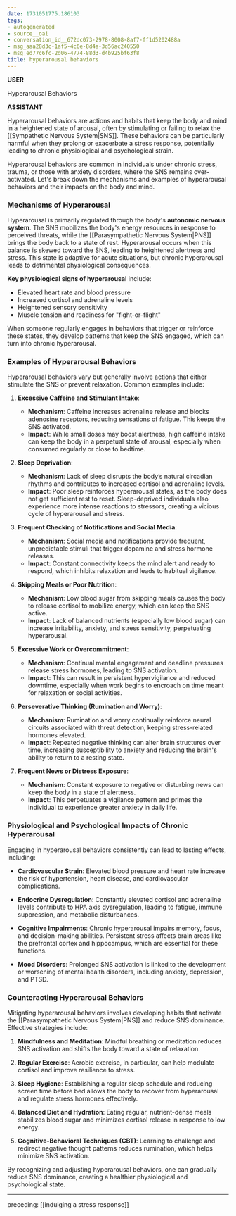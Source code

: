 ```yaml
---
date: 1731051775.186103
tags:
- autogenerated
- source__oai
- conversation_id__672dc073-2978-8008-8af7-ff1d5202488a
- msg_aaa28d3c-1af5-4c6e-8d4a-3d56ac240550
- msg_ed77c6fc-2d06-4774-88d3-d4b925bf63f8
title: hyperarousal behaviors
---
```



**USER**

Hyperarousal Behaviors


**ASSISTANT**

Hyperarousal behaviors are actions and habits that keep the body and mind in a heightened state of arousal, often by stimulating or failing to relax the [[Sympathetic Nervous System|SNS]]. These behaviors can be particularly harmful when they prolong or exacerbate a stress response, potentially leading to chronic physiological and psychological strain.

Hyperarousal behaviors are common in individuals under chronic stress, trauma, or those with anxiety disorders, where the SNS remains over-activated. Let's break down the mechanisms and examples of hyperarousal behaviors and their impacts on the body and mind.

### Mechanisms of Hyperarousal
Hyperarousal is primarily regulated through the body's **autonomic nervous system**. The SNS mobilizes the body's energy resources in response to perceived threats, while the [[Parasympathetic Nervous System|PNS]] brings the body back to a state of rest. Hyperarousal occurs when this balance is skewed toward the SNS, leading to heightened alertness and stress. This state is adaptive for acute situations, but chronic hyperarousal leads to detrimental physiological consequences.

**Key physiological signs of hyperarousal** include:
- Elevated heart rate and blood pressure
- Increased cortisol and adrenaline levels
- Heightened sensory sensitivity
- Muscle tension and readiness for "fight-or-flight"

When someone regularly engages in behaviors that trigger or reinforce these states, they develop patterns that keep the SNS engaged, which can turn into chronic hyperarousal.

### Examples of Hyperarousal Behaviors
Hyperarousal behaviors vary but generally involve actions that either stimulate the SNS or prevent relaxation. Common examples include:

1. **Excessive Caffeine and Stimulant Intake**:
   - **Mechanism**: Caffeine increases adrenaline release and blocks adenosine receptors, reducing sensations of fatigue. This keeps the SNS activated.
   - **Impact**: While small doses may boost alertness, high caffeine intake can keep the body in a perpetual state of arousal, especially when consumed regularly or close to bedtime.

2. **Sleep Deprivation**:
   - **Mechanism**: Lack of sleep disrupts the body’s natural circadian rhythms and contributes to increased cortisol and adrenaline levels.
   - **Impact**: Poor sleep reinforces hyperarousal states, as the body does not get sufficient rest to reset. Sleep-deprived individuals also experience more intense reactions to stressors, creating a vicious cycle of hyperarousal and stress.

3. **Frequent Checking of Notifications and Social Media**:
   - **Mechanism**: Social media and notifications provide frequent, unpredictable stimuli that trigger dopamine and stress hormone releases.
   - **Impact**: Constant connectivity keeps the mind alert and ready to respond, which inhibits relaxation and leads to habitual vigilance.

4. **Skipping Meals or Poor Nutrition**:
   - **Mechanism**: Low blood sugar from skipping meals causes the body to release cortisol to mobilize energy, which can keep the SNS active.
   - **Impact**: Lack of balanced nutrients (especially low blood sugar) can increase irritability, anxiety, and stress sensitivity, perpetuating hyperarousal.

5. **Excessive Work or Overcommitment**:
   - **Mechanism**: Continual mental engagement and deadline pressures release stress hormones, leading to SNS activation.
   - **Impact**: This can result in persistent hypervigilance and reduced downtime, especially when work begins to encroach on time meant for relaxation or social activities.

6. **Perseverative Thinking (Rumination and Worry)**:
   - **Mechanism**: Rumination and worry continually reinforce neural circuits associated with threat detection, keeping stress-related hormones elevated.
   - **Impact**: Repeated negative thinking can alter brain structures over time, increasing susceptibility to anxiety and reducing the brain's ability to return to a resting state.

7. **Frequent News or Distress Exposure**:
   - **Mechanism**: Constant exposure to negative or disturbing news can keep the body in a state of alertness.
   - **Impact**: This perpetuates a vigilance pattern and primes the individual to experience greater anxiety in daily life.

### Physiological and Psychological Impacts of Chronic Hyperarousal
Engaging in hyperarousal behaviors consistently can lead to lasting effects, including:

- **Cardiovascular Strain**: Elevated blood pressure and heart rate increase the risk of hypertension, heart disease, and cardiovascular complications.
  
- **Endocrine Dysregulation**: Constantly elevated cortisol and adrenaline levels contribute to HPA axis dysregulation, leading to fatigue, immune suppression, and metabolic disturbances.

- **Cognitive Impairments**: Chronic hyperarousal impairs memory, focus, and decision-making abilities. Persistent stress affects brain areas like the prefrontal cortex and hippocampus, which are essential for these functions.

- **Mood Disorders**: Prolonged SNS activation is linked to the development or worsening of mental health disorders, including anxiety, depression, and PTSD.

### Counteracting Hyperarousal Behaviors
Mitigating hyperarousal behaviors involves developing habits that activate the [[Parasympathetic Nervous System|PNS]] and reduce SNS dominance. Effective strategies include:

1. **Mindfulness and Meditation**: Mindful breathing or meditation reduces SNS activation and shifts the body toward a state of relaxation.

2. **Regular Exercise**: Aerobic exercise, in particular, can help modulate cortisol and improve resilience to stress.

3. **Sleep Hygiene**: Establishing a regular sleep schedule and reducing screen time before bed allows the body to recover from hyperarousal and regulate stress hormones effectively.

4. **Balanced Diet and Hydration**: Eating regular, nutrient-dense meals stabilizes blood sugar and minimizes cortisol release in response to low energy.

5. **Cognitive-Behavioral Techniques (CBT)**: Learning to challenge and redirect negative thought patterns reduces rumination, which helps minimize SNS activation.

By recognizing and adjusting hyperarousal behaviors, one can gradually reduce SNS dominance, creating a healthier physiological and psychological state.


---

preceding: [[indulging a stress response]]